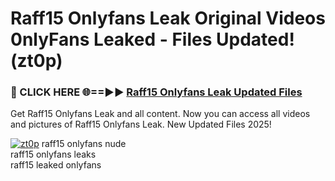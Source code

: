 # Raff15 Onlyfans Leak Original Videos 0nlyFans Leaked - Files Updated! (zt0p)

<h3>🔴 CLICK HERE 🌐==►► <a href="https://tinyurl.com/ms9xzufz" rel="nofollow">Raff15 Onlyfans Leak Updated Files</a></h3>

Get Raff15 Onlyfans Leak and all content. Now you can access all videos and pictures of Raff15 Onlyfans Leak. New Updated Files 2025!

[![zt0p](https://i.imgur.com/ppqm5kG.gif)](https://tinyurl.com/ms9xzufz)
raff15 onlyfans nude<br>
raff15 onlyfans leaks<br>
raff15 leaked onlyfans